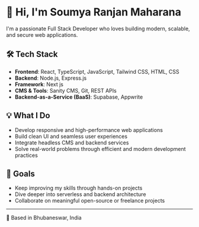 # 👋 Hi, I'm Soumya Ranjan Maharana

I'm a passionate Full Stack Developer who loves building modern, scalable, and secure web applications.

## 🛠️ Tech Stack
- **Frontend**: React, TypeScript, JavaScript, Tailwind CSS, HTML, CSS  
- **Backend**: Node.js, Express.js
- **Framework**: Next js
- **CMS & Tools**: Sanity CMS, Git, REST APIs
- **Backend-as-a-Service (BaaS)**: Supabase, Appwrite

## 💡 What I Do
- Develop responsive and high-performance web applications  
- Build clean UI and seamless user experiences  
- Integrate headless CMS and backend services  
- Solve real-world problems through efficient and modern development practices  

## 🚀 Goals
- Keep improving my skills through hands-on projects  
- Dive deeper into serverless and backend architecture  
- Collaborate on meaningful open-source or freelance projects  

---
📍 Based in Bhubaneswar, India
